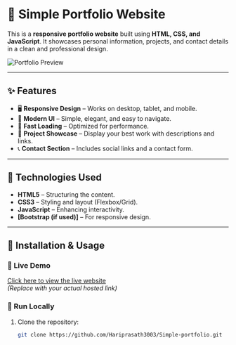# 🌟 Simple Portfolio Website

This is a **responsive portfolio website** built using **HTML, CSS, and JavaScript**. It showcases personal information, projects, and contact details in a clean and professional design.

![Portfolio Preview](https://raw.githubusercontent.com/your-username/your-repo/main/image-name.png)


---

## ✨ Features
- 🖥️ **Responsive Design** – Works on desktop, tablet, and mobile.
- 🎨 **Modern UI** – Simple, elegant, and easy to navigate.
- 🚀 **Fast Loading** – Optimized for performance.
- 📂 **Project Showcase** – Display your best work with descriptions and links.
- 📞 **Contact Section** – Includes social links and a contact form.

---

## 📌 Technologies Used
- **HTML5** – Structuring the content.
- **CSS3** – Styling and layout (Flexbox/Grid).
- **JavaScript** – Enhancing interactivity.
- **[Bootstrap (if used)]** – For responsive design.

---

## 🚀 Installation & Usage
### **🔹 Live Demo**
[Click here to view the live website](https://your-portfolio-link.com)  
_(Replace with your actual hosted link)_

### **🔹 Run Locally**
1. Clone the repository:
   ```sh
   git clone https://github.com/Hariprasath3003/Simple-portfolio.git

